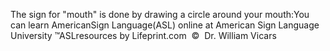 The sign for "mouth" is done by drawing a circle around 
			your mouth:You can learn 
		AmericanSign 
		Language(ASL) online at American Sign Language University ™ASLresources by Lifeprint.com  ©  Dr. William Vicars